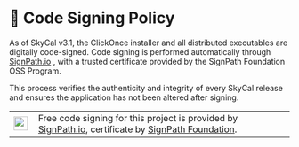<h1>🔏 Code Signing Policy</h1>

As of SkyCal v3.1, the ClickOnce installer and all distributed executables are digitally code-signed.
Code signing is performed automatically through [SignPath.io](https://signpath.io/)
, with a trusted certificate provided by the SignPath Foundation OSS Program.

This process verifies the authenticity and integrity of every SkyCal release and ensures the application has not been altered after signing.

<table style="border: none;">
<tr>
  <td><img align="left" style="height: 25px;" src="https://raw.githubusercontent.com/vkbo/novelWriter/main/setup/signpath_logo.png"></td>
  <td>Free code signing for this project is provided by <a href="https://about.signpath.io/">SignPath.io</a>, certificate by <a href="https://signpath.org/">SignPath Foundation</a>.</td>
</tr>
</table>

